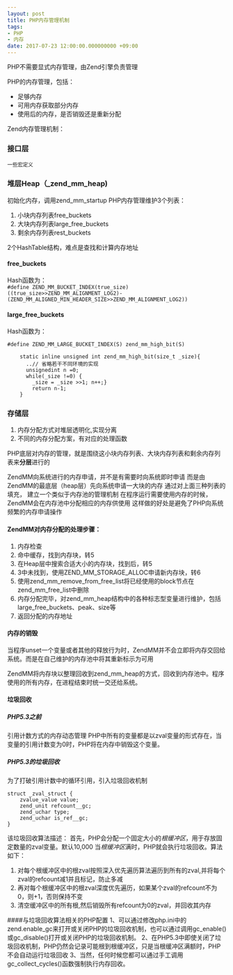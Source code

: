 ```yaml
---
layout: post
title: PHP内存管理机制
tags:
- PHP
- 内存
date: 2017-07-23 12:00:00.000000000 +09:00
---
```


PHP不需要显式内存管理，由Zend引擎负责管理

PHP的内存管理，包括：
+ 足够内存
+ 可用内存获取部分内存
+ 使用后的内存，是否销毁还是重新分配

Zend内存管理机制：
### 接口层
    一些宏定义
### 堆层Heap（_zend_mm_heap)
初始化内存，调用zend_mm_startup
PHP内存管理维护3个列表：
1. 小块内存列表free_buckets
2. 大块内存列表large_free_buckets
3. 剩余内存列表rest_buckets

2个HashTable结构，难点是查找和计算内存地址
#### free_buckets
Hash函数为：   
``#define ZEND_MM_BUCKET_INDEX(true_size) ((true_size>>ZEND_MM_ALIGNMENT_LOG2)-(ZEND_MM_ALIGNED_MIN_HEADER_SIZE>>ZEND_MM_ALIGNMENT_LOG2))``
#### large_free_buckets
Hash函数为：
```
#define ZEND_MM_LARGE_BUCKET_INDEX(S) zend_mm_high_bit(S)

    static inline unsigned int zend_mm_high_bit(size_t _size){
      ..// 省略若干不同环境的实现
      unsignedint n =0;
      while(_size !=0) { 
        _size = _size >>1; n++;}
        return n-1;
    }

```

### 存储层
1. 内存分配方式对堆层透明化,实现分离
2. 不同的内存分配方案，有对应的处理函数

PHP底层对内存的管理，就是围绕这小块内存列表、大块内存列表和剩余内存列表来**分层**进行的

ZendMM向系统进行的内存申请，并不是有需要时向系统即时申请
而是由ZendMM的最底层（heap层）先向系统申请一大块的内存
通过对上面三种列表的填充， 建立一个类似于内存池的管理机制
在程序运行需要使用内存的时候，ZendMM会在内存池中分配相应的内存供使用
这样做的好处是避免了PHP向系统频繁的内存申请操作

#### ZendMM对内存分配的处理步骤：
1. 内存检查
2. 命中缓存，找到内存块，转5
3. 在Heap层中搜索合适大小的内存块，找到后，转5
4. 3中未找到，使用ZEND_MM_STORAGE_ALLOC申请新内存块，转6
5. 使用zend_mm_remove_from_free_list将已经使用的block节点在zend_mm_free_list中删除
6. 内存分配完毕，对zend_mm_heap结构中的各种标志型变量进行维护，包括large_free_buckets、peak、size等
7. 返回分配的内存地址

#### 内存的销毁
当程序unset一个变量或者其他的释放行为时，ZendMM并不会立即将内存交回给系统。而是在自己维护的内存池中将其重新标示为可用

ZendMM将内存块以整理回收到zend_mm_heap的方式，回收到内存池中。程序使用的所有内存，在进程结束时统一交还给系统。

#### 垃圾回收
##### PHP5.3之前
引用计数方式的内存动态管理
PHP中所有的变量都是以zval变量的形式存在，当变量的引用计数变为0时，PHP将在内存中销毁这个变量。

##### PHP5.3的垃圾回收
为了打破引用计数中的循环引用，引入垃圾回收机制
```
struct _zval_struct {
    zvalue_value value;
    zend_unit refcount__gc;
    zend_uchar type;
    zend_uchar is_ref__gc;
}
```
该垃圾回收算法描述：
首先，PHP会分配一个固定大小的*根缓冲区*，用于存放固定数量的zval变量。默认10,000
当*根缓冲区*满时，PHP就会执行垃圾回收。算法如下：
1. 对每个根缓冲区中的根zval按照深入优先遍历算法遍历到所有的zval,并将每个zval的refcount减1并且标记，防止多减
2. 再对每个根缓冲区中的根zval深度优先遍历，如果某个zval的refcount不为0，则+1，否则保持不变
3. 清空缓冲区中的所有根,然后销毁所有refcount为0的zval，并回收其内存

####与垃圾回收算法相关的PHP配置
1、可以通过修改php.ini中的zend.enable_gc来打开或关闭PHP的垃圾回收机制，也可以通过调用gc_enable()或gc_disable()打开或关闭PHP的垃圾回收机制。
2、在PHP5.3中即使关闭了垃圾回收机制，PHP仍然会记录可能根到根缓冲区，只是当根缓冲区满额时，PHP不会自动运行垃圾回收
3、当然，任何时候您都可以通过手工调用gc_collect_cycles()函数强制执行内存回收。

